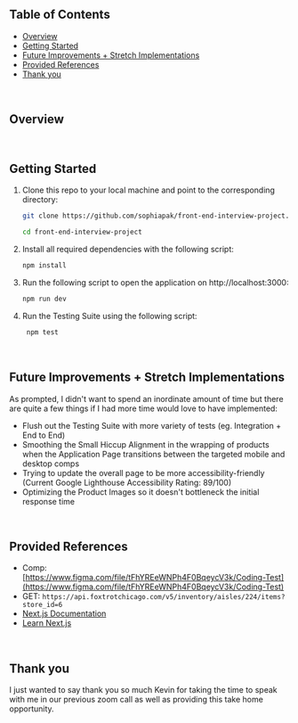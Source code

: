 ## Table of Contents

- <a href="https://github.com/sophiapak/front-end-interview-project#overview">Overview</a>
- <a href="https://github.com/sophiapak/front-end-interview-project#getting-started">Getting Started</a>
- <a href="https://github.com/sophiapak/front-end-interview-project#future-improvements-+-strech-implementations">Future Improvements + Stretch Implementations</a>
- <a href="https://github.com/sophiapak/front-end-interview-project#provided-references">Provided References</a>
- <a href="https://github.com/sophiapak/front-end-interview-project#thank-you">Thank you</a>

<br>

## Overview

<br>

## Getting Started

1.  Clone this repo to your local machine and point to the corresponding directory:

    ```bash
    git clone https://github.com/sophiapak/front-end-interview-project.git

    cd front-end-interview-project
    ```

2.  Install all required dependencies with the following script:

    ```bash
    npm install
    ```

3.  Run the following script to open the application on http://localhost:3000:

    ```bash
    npm run dev
    ```

4.  Run the Testing Suite using the following script:

    ```bash
     npm test
    ```

<br>

## Future Improvements + Stretch Implementations

As prompted, I didn't want to spend an inordinate amount of time but there are quite a few things if I had more time would love to have implemented:

- Flush out the Testing Suite with more variety of tests (eg. Integration + End to End)
- Smoothing the Small Hiccup Alignment in the wrapping of products when the Application Page transitions between the targeted mobile and desktop comps
- Trying to update the overall page to be more accessibility-friendly (Current Google Lighthouse Accessibility Rating: 89/100)
- Optimizing the Product Images so it doesn't bottleneck the initial response time

<br>

## Provided References

- Comp: [https://www.figma.com/file/tFhYREeWNPh4F0BqeycV3k/Coding-Test](https://www.figma.com/file/tFhYREeWNPh4F0BqeycV3k/Coding-Test)
- GET: `https://api.foxtrotchicago.com/v5/inventory/aisles/224/items?store_id=6`
- [Next.js Documentation](https://nextjs.org/docs)
- [Learn Next.js](https://nextjs.org/learn)

<br>

## Thank you

I just wanted to say thank you so much Kevin for taking the time to speak with me in our previous zoom call as well as providing this take home opportunity.
